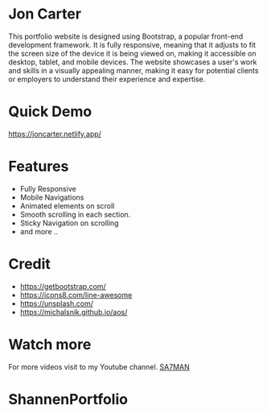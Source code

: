 # Jon Carter
This portfolio website is designed using Bootstrap, a popular front-end development framework. It is fully responsive, meaning that it adjusts to fit the screen size of the device it is being viewed on, making it accessible on desktop, tablet, and mobile devices. The website showcases a user's work and skills in a visually appealing manner, making it easy for potential clients or employers to understand their experience and expertise.


# Quick Demo
https://joncarter.netlify.app/


# Features
- Fully Responsive
- Mobile Navigations
- Animated elements on scroll
- Smooth scrolling in each section.
- Sticky Navigation on scrolling
- and more ..


# Credit
- https://getbootstrap.com/
- https://icons8.com/line-awesome
- https://unsplash.com/
- https://michalsnik.github.io/aos/

# Watch more
For more videos visit to my Youtube channel. [SA7MAN](https://www.youtube.com/c/SA7MAN)
# ShannenPortfolio
